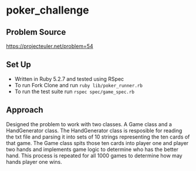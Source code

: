 # poker_challenge

## Problem Source
https://projecteuler.net/problem=54

## Set Up
- Written in Ruby 5.2.7 and tested using RSpec
- To run Fork Clone and run `ruby lib/poker_runner.rb`
- To run the test suite run  `rspec spec/game_spec.rb`

## Approach 
Designed the problem to work with two classes. A Game class and a HandGenerator class. The HandGenerator class is resposible for reading the txt file
and parsing it into sets of 10 strings representing the ten cards of that game. The Game class spits those ten cards into player one and player two 
hands and implements game logic to determine who has the better hand. This process is repeated for all 1000 games to determine how may hands player
one wins. 



